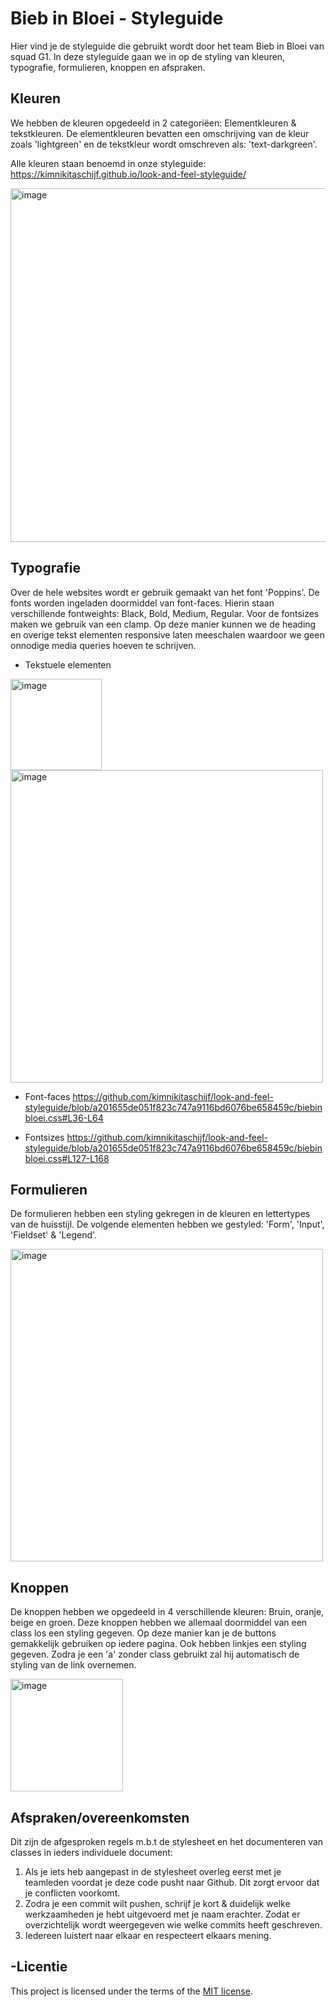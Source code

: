 # Bieb in Bloei - Styleguide
Hier vind je de styleguide die gebruikt wordt door het team Bieb in Bloei van squad G1. In deze styleguide gaan we in op de styling van kleuren, typografie, formulieren, knoppen en afspraken.

## Kleuren
We hebben de kleuren opgedeeld in 2 categoriëen: Elementkleuren & tekstkleuren. De elementkleuren bevatten een omschrijving van de kleur zoals 'lightgreen' en de tekstkleur wordt omschreven als: 'text-darkgreen'.

Alle kleuren staan benoemd in onze styleguide: https://kimnikitaschijf.github.io/look-and-feel-styleguide/

<img width="566" alt="image" src="https://github.com/user-attachments/assets/ec1a6a04-d15d-440e-938d-3c0fb85f5a9d">

## Typografie
Over de hele websites wordt er gebruik gemaakt van het font 'Poppins'. De fonts worden ingeladen doormiddel van font-faces. Hierin staan verschillende fontweights: Black, Bold, Medium, Regular. Voor de fontsizes maken we gebruik van een clamp. Op deze manier kunnen we de heading en overige tekst elementen responsive laten meeschalen waardoor we geen onnodige media queries hoeven te schrijven.

- Tekstuele elementen
<img width="146" alt="image" src="https://github.com/user-attachments/assets/034ea7ce-1514-42ff-87f1-8c04df990a22">
<img width="500" alt="image" src="https://github.com/user-attachments/assets/64404628-3c68-459f-8f1c-2d72071c9c7b">

- Font-faces
https://github.com/kimnikitaschijf/look-and-feel-styleguide/blob/a201655de051f823c747a9116bd6076be658459c/biebinbloei.css#L36-L64

- Fontsizes
https://github.com/kimnikitaschijf/look-and-feel-styleguide/blob/a201655de051f823c747a9116bd6076be658459c/biebinbloei.css#L127-L168

## Formulieren
De formulieren hebben een styling gekregen in de kleuren en lettertypes van de huisstijl. De volgende elementen hebben we gestyled: 'Form', 'Input', 'Fieldset' & 'Legend'. 

<img width="500" alt="image" src="https://github.com/user-attachments/assets/4e1656df-8cb0-4027-a8b8-32f16744b601">

## Knoppen
De knoppen hebben we opgedeeld in 4 verschillende kleuren: Bruin, oranje, beige en groen. Deze knoppen hebben we allemaal doormiddel van een class los een styling gegeven. Op deze manier kan je de buttons gemakkelijk gebruiken op iedere pagina. Ook hebben linkjes een styling gegeven. Zodra je een 'a' zonder class gebruikt zal hij automatisch de styling van de link overnemen.

<img width="180" alt="image" src="https://github.com/user-attachments/assets/c26d6a08-0937-4d3b-bdc4-8558908b3a06">

## Afspraken/overeenkomsten
Dit zijn de afgesproken regels m.b.t de stylesheet en het documenteren van classes in ieders individuele document:
1. Als je iets heb aangepast in de stylesheet overleg eerst met je teamleden voordat je deze code pusht naar Github. Dit zorgt ervoor dat je conflicten voorkomt.
2. Zodra je een commit wilt pushen, schrijf je kort & duidelijk welke werkzaamheden je hebt uitgevoerd met je naam erachter. Zodat er overzichtelijk wordt weergegeven wie welke commits heeft geschreven.
3. Iedereen luistert naar elkaar en respecteert elkaars mening.

## -Licentie

This project is licensed under the terms of the [MIT license](./LICENSE).

